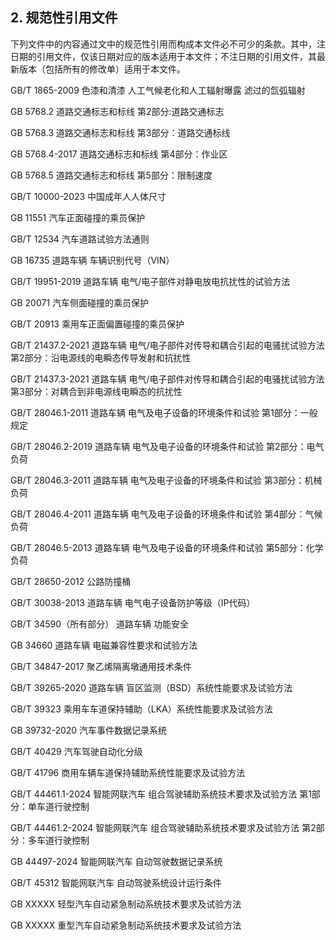 ## 2. 规范性引用文件

下列文件中的内容通过文中的规范性引用而构成本文件必不可少的条款。其中，注日期的引用文件，仅该日期对应的版本适用于本文件；不注日期的引用文件，其最新版本（包括所有的修改单）适用于本文件。

GB/T 1865-2009 色漆和清漆 人工气候老化和人工辐射曝露 滤过的氙弧辐射

GB 5768.2 道路交通标志和标线 第2部分:道路交通标志

GB 5768.3 道路交通标志和标线 第3部分：道路交通标线

GB 5768.4-2017 道路交通标志和标线 第4部分：作业区

GB 5768.5 道路交通标志和标线 第5部分：限制速度

GB/T 10000-2023 中国成年人人体尺寸

GB 11551 汽车正面碰撞的乘员保护

GB/T 12534 汽车道路试验方法通则

GB 16735 道路车辆 车辆识别代号（VIN）

GB/T 19951-2019 道路车辆 电气/电子部件对静电放电抗扰性的试验方法

GB 20071 汽车侧面碰撞的乘员保护

GB/T 20913 乘用车正面偏置碰撞的乘员保护

GB/T 21437.2-2021 道路车辆 电气/电子部件对传导和耦合引起的电骚扰试验方法 第2部分：沿电源线的电瞬态传导发射和抗扰性

GB/T 21437.3-2021 道路车辆 电气/电子部件对传导和耦合引起的电骚扰试验方法 第3部分：对耦合到非电源线电瞬态的抗扰性

GB/T 28046.1-2011 道路车辆 电气及电子设备的环境条件和试验 第1部分：一般规定

GB/T 28046.2-2019 道路车辆 电气及电子设备的环境条件和试验 第2部分：电气负荷

GB/T 28046.3-2011 道路车辆 电气及电子设备的环境条件和试验 第3部分：机械负荷

GB/T 28046.4-2011 道路车辆 电气及电子设备的环境条件和试验 第4部分：气候负荷

GB/T 28046.5-2013 道路车辆 电气及电子设备的环境条件和试验 第5部分：化学负荷

GB/T 28650-2012 公路防撞桶

GB/T 30038-2013 道路车辆 电气电子设备防护等级（IP代码）

GB/T 34590（所有部分） 道路车辆 功能安全

GB 34660 道路车辆 电磁兼容性要求和试验方法

GB/T 34847-2017 聚乙烯隔离墩通用技术条件

GB/T 39265-2020 道路车辆 盲区监测（BSD）系统性能要求及试验方法

GB/T 39323 乘用车车道保持辅助（LKA）系统性能要求及试验方法

GB 39732-2020 汽车事件数据记录系统

GB/T 40429 汽车驾驶自动化分级

GB/T 41796 商用车辆车道保持辅助系统性能要求及试验方法

GB/T 44461.1-2024 智能网联汽车 组合驾驶辅助系统技术要求及试验方法 第1部分：单车道行驶控制

GB/T 44461.2-2024 智能网联汽车 组合驾驶辅助系统技术要求及试验方法 第2部分：多车道行驶控制

GB 44497-2024 智能网联汽车 自动驾驶数据记录系统

GB/T 45312 智能网联汽车 自动驾驶系统设计运行条件

GB XXXXX 轻型汽车自动紧急制动系统技术要求及试验方法

GB XXXXX 重型汽车自动紧急制动系统技术要求及试验方法